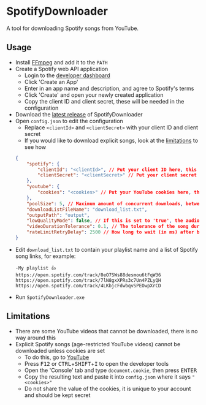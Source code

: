 # SpotifyDownloader

A tool for downloading Spotify songs from YouTube.

## Usage

- Install [FFmpeg](https://www.ffmpeg.org/download.html) and add it to the `PATH`
- Create a Spotify web API application
	- Login to the [developer dashboard](https://developer.spotify.com/dashboard/login)
	- Click 'Create an App'
	- Enter in an app name and description, and agree to Spotify's terms
	- Click 'Create' and open your newly created application
	- Copy the client ID and client secret, these will be needed in the configuration
- Download the [latest release](https://github.com/SamGenieBoi/SpotifyDownloader/releases) of SpotifyDownloader
- Open `config.json` to edit the configuration
	- Replace `<clientId>` and `<clientSecret>` with your client ID and client secret
	- If you would like to download explicit songs, look at the [limitations](#limitations) to see how
	```json
	{
		"spotify": {
			"clientId": "<clientId>", // Put your client ID here, this is required
			"clientSecret": "<clientSecret>" // Put your client secret here, this is required
		},
		"youtube": {
			"cookies": "<cookies>" // Put your YouTube cookies here, this is optional
		},
		"poolSize": 5, // Maximum amount of concurrent downloads, between 5 and 10 is recommended
		"downloadListFileName": "download_list.txt",
		"outputPath": "output",
		"lowQualityMode": false, // If this is set to 'true', the audio will be lower quality and lower resolution album covers will be used
		"videoDurationTolerance": 0.1, // The tolerance of the song duration that is acceptable when selecting a YouTube video
		"rateLimitRetryDelay": 2500 // How long to wait (in ms) after being rate limited by Spotify before retrying
	}
	```
- Edit `download_list.txt` to contain your playlist name and a list of Spotify song links, for example:
	```
	-My playlist 👍
	https://open.spotify.com/track/0eO7SWs88desmou6tFqW36
	https://open.spotify.com/track/7lN8gxXPRs3c7Un4PZLyQH
	https://open.spotify.com/track/4LKbjcFdwbqvSPEOwpXrCD
	```
- Run `SpotifyDownloader.exe`

## Limitations

- There are some YouTube videos that cannot be downloaded, there is no way around this
- Explicit Spotify songs (age-restricted YouTube videos) cannot be downloaded unless cookies are set
	- To do this, go to [YouTube](https://youtube.com)
	- Press <kbd>F12</kbd> or <kbd>CTRL</kbd>+<kbd>SHIFT</kbd>+<kbd>I</kbd> to open the developer tools
	- Open the 'Console' tab and type `document.cookie`, then press <kbd>ENTER</kbd>
	- Copy the resulting text and paste it into `config.json` where it says `"<cookies>"`
	- Do not share the value of the cookies, it is unique to your account and should be kept secret
